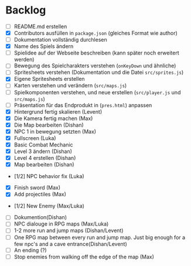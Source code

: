 # Backlog

- [ ] README.md erstellen
- [x] Contributors ausfüllen in `package.json` (gleiches Format wie author)
- [ ] Dokumentation vollständig durchlesen
- [x] Name des Spiels ändern
- [ ] Spielidee auf der Webseite beschreiben (kann später noch erweitert werden)
- [ ] Bewegung des Spielcharakters verstehen (`onKeyDown` und ähnliche)
- [ ] Spritesheets verstehen (Dokumentation und die Datei `src/sprites.js`)
- [x] Eigene Spritesheets erstellen
- [ ] Karten verstehen und verändern (`src/maps.js`)
- [ ] Spielkomponenten verstehen, und neue erstellen (`src/player.js` und
      `src/maps.js`)
- [ ] Präsentation für das Endprodukt in (`pres.html`) anpassen
- [x] Hintergrund fertig skalieren (Levent)
- [x] Die Kamera fertig machen (Max)
- [x] Die Map bearbeiten (Dishan)
- [x] NPC 1 in bewegung setzten (Max)
- [x] Fullscreen (Luka)
- [x] Basic Combat Mechanic
- [x] Level 3 ändern (Dishan)
- [x] Level 4 erstellen (Dishan)
- [x] Map bearbeiten (Dishan)
- [1/2] NPC behavior fix (Luka)
- [x] Finish sword (Max)
- [x] Add projectiles (Max)
- [1/2] New Enemy (Max/Luka)
- [ ] Dokumention(Dishan)
- [ ] NPC dialouge in RPG maps (Max/Luka)
- [ ] 1-2 more run and jump maps (Dishan/Levent)
- [ ] One RPG map between every run and jump map. Just big enough for a few
      npc's and a cave entrance(Dishan/Levent)
- [ ] An ending (?)
- [ ] Stop enemies from walking off the edge of the map (Max)
